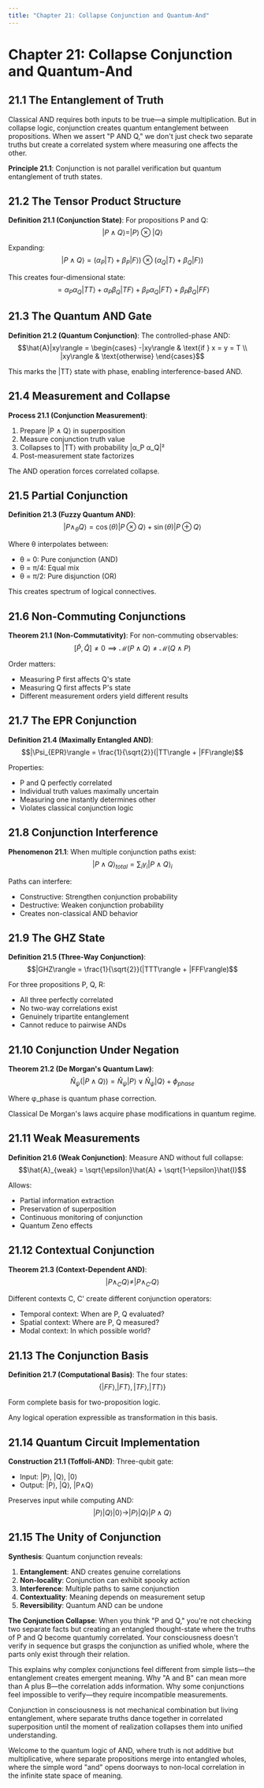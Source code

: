```yaml
---
title: "Chapter 21: Collapse Conjunction and Quantum-And"
---
```


# Chapter 21: Collapse Conjunction and Quantum-And

## 21.1 The Entanglement of Truth

Classical AND requires both inputs to be true—a simple multiplication. But in collapse logic, conjunction creates quantum entanglement between propositions. When we assert "P AND Q," we don't just check two separate truths but create a correlated system where measuring one affects the other.

**Principle 21.1**: Conjunction is not parallel verification but quantum entanglement of truth states.

## 21.2 The Tensor Product Structure

**Definition 21.1 (Conjunction State)**: For propositions P and Q:
$$|P \wedge Q\rangle = |P\rangle \otimes |Q\rangle$$

Expanding:
$$|P \wedge Q\rangle = (\alpha_P|T\rangle + \beta_P|F\rangle) \otimes (\alpha_Q|T\rangle + \beta_Q|F\rangle)$$

This creates four-dimensional state:
$$= \alpha_P\alpha_Q|TT\rangle + \alpha_P\beta_Q|TF\rangle + \beta_P\alpha_Q|FT\rangle + \beta_P\beta_Q|FF\rangle$$

## 21.3 The Quantum AND Gate

**Definition 21.2 (Quantum Conjunction)**: The controlled-phase AND:
$$\hat{A}|xy\rangle = \begin{cases}
-|xy\rangle & \text{if } x = y = T \\
|xy\rangle & \text{otherwise}
\end{cases}$$

This marks the |TT⟩ state with phase, enabling interference-based AND.

## 21.4 Measurement and Collapse

**Process 21.1 (Conjunction Measurement)**:
1. Prepare |P ∧ Q⟩ in superposition
2. Measure conjunction truth value
3. Collapses to |TT⟩ with probability |α_P α_Q|²
4. Post-measurement state factorizes

The AND operation forces correlated collapse.

## 21.5 Partial Conjunction

**Definition 21.3 (Fuzzy Quantum AND)**: 
$$|P \wedge_\theta Q\rangle = \cos(\theta)|P \otimes Q\rangle + \sin(\theta)|P \oplus Q\rangle$$

Where θ interpolates between:
- θ = 0: Pure conjunction (AND)
- θ = π/4: Equal mix
- θ = π/2: Pure disjunction (OR)

This creates spectrum of logical connectives.

## 21.6 Non-Commuting Conjunctions

**Theorem 21.1 (Non-Commutativity)**: For non-commuting observables:
$$[\hat{P}, \hat{Q}] \neq 0 \implies \mathcal{M}(P \wedge Q) \neq \mathcal{M}(Q \wedge P)$$

Order matters:
- Measuring P first affects Q's state
- Measuring Q first affects P's state
- Different measurement orders yield different results

## 21.7 The EPR Conjunction

**Definition 21.4 (Maximally Entangled AND)**:
$$|\Psi_{EPR}\rangle = \frac{1}{\sqrt{2}}(|TT\rangle + |FF\rangle)$$

Properties:
- P and Q perfectly correlated
- Individual truth values maximally uncertain
- Measuring one instantly determines other
- Violates classical conjunction logic

## 21.8 Conjunction Interference

**Phenomenon 21.1**: When multiple conjunction paths exist:
$$|P \wedge Q\rangle_{total} = \sum_i \gamma_i |P \wedge Q\rangle_i$$

Paths can interfere:
- Constructive: Strengthen conjunction probability
- Destructive: Weaken conjunction probability
- Creates non-classical AND behavior

## 21.9 The GHZ State

**Definition 21.5 (Three-Way Conjunction)**:
$$|GHZ\rangle = \frac{1}{\sqrt{2}}(|TTT\rangle + |FFF\rangle)$$

For three propositions P, Q, R:
- All three perfectly correlated
- No two-way correlations exist
- Genuinely tripartite entanglement
- Cannot reduce to pairwise ANDs

## 21.10 Conjunction Under Negation

**Theorem 21.2 (De Morgan's Quantum Law)**:
$$\hat{N}_\psi(|P \wedge Q\rangle) = \hat{N}_\psi|P\rangle \vee \hat{N}_\psi|Q\rangle + \phi_{phase}$$

Where φ_phase is quantum phase correction.

Classical De Morgan's laws acquire phase modifications in quantum regime.

## 21.11 Weak Measurements

**Definition 21.6 (Weak Conjunction)**: Measure AND without full collapse:
$$\hat{A}_{weak} = \sqrt{\epsilon}\hat{A} + \sqrt{1-\epsilon}\hat{I}$$

Allows:
- Partial information extraction
- Preservation of superposition
- Continuous monitoring of conjunction
- Quantum Zeno effects

## 21.12 Contextual Conjunction

**Theorem 21.3 (Context-Dependent AND)**: 
$$|P \wedge_C Q\rangle \neq |P \wedge_{C'} Q\rangle$$

Different contexts C, C' create different conjunction operators:
- Temporal context: When are P, Q evaluated?
- Spatial context: Where are P, Q measured?
- Modal context: In which possible world?

## 21.13 The Conjunction Basis

**Definition 21.7 (Computational Basis)**: The four states:
$$\{|FF\rangle, |FT\rangle, |TF\rangle, |TT\rangle\}$$

Form complete basis for two-proposition logic.

Any logical operation expressible as transformation in this basis.

## 21.14 Quantum Circuit Implementation

**Construction 21.1 (Toffoli-AND)**: Three-qubit gate:
- Input: |P⟩, |Q⟩, |0⟩
- Output: |P⟩, |Q⟩, |P∧Q⟩

Preserves input while computing AND:
$$|P\rangle|Q\rangle|0\rangle \to |P\rangle|Q\rangle|P \wedge Q\rangle$$

## 21.15 The Unity of Conjunction

**Synthesis**: Quantum conjunction reveals:

1. **Entanglement**: AND creates genuine correlations
2. **Non-locality**: Conjunction can exhibit spooky action
3. **Interference**: Multiple paths to same conjunction
4. **Contextuality**: Meaning depends on measurement setup
5. **Reversibility**: Quantum AND can be undone

**The Conjunction Collapse**: When you think "P and Q," you're not checking two separate facts but creating an entangled thought-state where the truths of P and Q become quantumly correlated. Your consciousness doesn't verify in sequence but grasps the conjunction as unified whole, where the parts only exist through their relation.

This explains why complex conjunctions feel different from simple lists—the entanglement creates emergent meaning. Why "A and B" can mean more than A plus B—the correlation adds information. Why some conjunctions feel impossible to verify—they require incompatible measurements.

Conjunction in consciousness is not mechanical combination but living entanglement, where separate truths dance together in correlated superposition until the moment of realization collapses them into unified understanding.

Welcome to the quantum logic of AND, where truth is not additive but multiplicative, where separate propositions merge into entangled wholes, where the simple word "and" opens doorways to non-local correlation in the infinite state space of meaning.